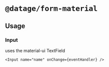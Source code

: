 # `@datage/form-material`

## Usage

### Input
uses the material-ui TextField
```
<Input name="name" onChange={eventHandler} />
```

